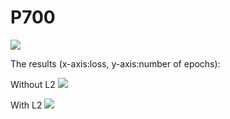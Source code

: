 # P700

![](https://cloud.githubusercontent.com/assets/9861437/20479493/6ea8ad12-b004-11e6-89e4-53d4d354d32e.png)




The results (x-axis:loss, y-axis:number of epochs):

Without L2
![](https://github.com/mike820808/P700/blob/master/Results/WithoutL2.png)



With L2
![](https://github.com/mike820808/P700/blob/master/Results/WithL2.png)

